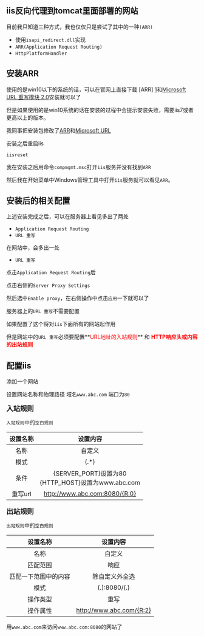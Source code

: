 ## iis反向代理到tomcat里面部署的网站 

目前我只知道三种方式，我也仅仅只是尝试了其中的一种`(ARR)`

*  使用`isapi_redirect.dll`实现
*  `ARR(Application Request Routing)`
*  `HttpPlatformHandler`

## 安装ARR 

使用的是win10以下的系统的话，可以在官网上直接下载 [ARR] [1]和[Microsoft URL 重写模块 2.0][2]安装就可以了

  [1]: https://www.iis.net/downloads/microsoft/application-request-routing/        "ARR"
  [2]: https://www.microsoft.com/zh-cn/download/details.aspx?id=7435/  "URL"

但是如果使用的是win10系统的话在安装的过程中会提示安装失败，需要iis7或者更高以上的版本。

我同事把安装包修改了[ARR][1]和[Microsoft URL][2]

  [1]: https://pan.baidu.com/s/1kV0lPrD/        "ARR"
  [2]: https://pan.baidu.com/s/1c2Ftq9M/  "Microsoft URL"

安装之后重启iis

`iisreset`

我在安装之后用命令`compmgmt.msc`打开`iis`服务并没有找到`ARR`

然后我在开始菜单中Windows管理工具中打开`iis`服务就可以看见`ARR`。

## 安装后的相关配置 

上述安装完成之后，可以在服务器上看见多出了两处

* `Application Request Routing`
* `URL 重写`

在网站中，会多出一处

* `URL 重写`

点击`Application Request Routing`后

点击右侧的`Server Proxy Settings`

然后选中`Enable proxy`，在右侧操作中点击`应用`一下就可以了

服务器上的`URL 重写`不需要配置 

如果配置了这个将对`iis`下面所有的网站起作用

但是网站中的`URL 重写`必须要配置**<span style="color:red">URL地址的入站规则</span>** 和 **<span style="color:red">HTTP响应头或内容的出站规则</span>**

## 配置iis 

添加一个网站

设置网站名称和物理路径 域名`www.abc.com` 端口为`80`

**<span style="font-size:18px;">入站规则</span>**

`入站规则`中的`空白规则`

|设置名称|设置内容|
|:---:|:---:|
|名称|自定义|
|模式|(.*)|
|条件|{SERVER_PORT}设置为80<br/>{HTTP_HOST}设置为www.abc.com|
|重写url|http://www.abc.com:8080/{R:0}|

**<span style="font-size:18px;">出站规则</span>**

`出站规则`中的`空白规则`

|设置名称|设置内容|
|:---:|:---:|
|名称|自定义|
|匹配范围|响应|
|匹配一下范围中的内容|除自定义外全选|
|模式|(.):8080/(.)|
|操作类型|重写|
|操作属性|http://www.abc.com/{R:2}|


用`www.abc.com`来访问`www.abc.com:8080`的网站了








  



